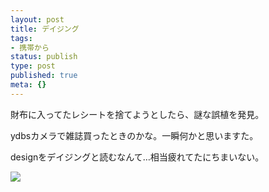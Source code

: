 ```yaml
---
layout: post
title: デイジング
tags:
- 携帯から
status: publish
type: post
published: true
meta: {}
---
```

<div class="caption">財布に入ってたレシートを捨てようとしたら、謎な誤植を発見。

ydbsカメラで雑誌買ったときのかな。一瞬何かと思いますた。

designをデイジングと読むなんて…相当疲れてたにちまいない。</div>
<div class="photo"><img src="http://wo.skr.jp/images/uploads/blog-photo-1185451470.6-0.jpg" /></div>
